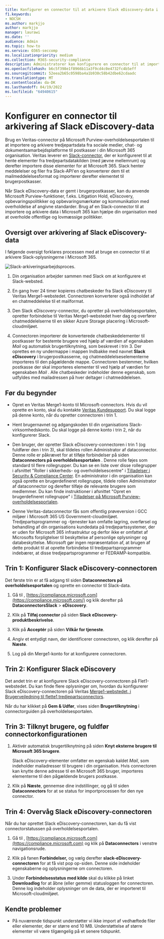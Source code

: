 ```yaml
---
title: Konfigurer en connector til at arkivere Slack eDiscovery-data i Microsoft 365
f1.keywords:
- NOCSH
ms.author: markjjo
author: markjjo
manager: laurawi
ms.date: ''
audience: Admin
ms.topic: how-to
ms.service: O365-seccomp
ms.localizationpriority: medium
ms.collection: M365-security-compliance
description: Administratorer kan konfigurere en connector til at importere og arkivere data fra Veritas Slack eDiscovery til Microsoft 365. Med denne connector kan du arkivere data fra datakilder fra tredjepart i Microsoft 365. Når du har arkiveret disse data, kan du bruge funktioner til overholdelse af angivne standarder, f.eks. juridisk bevarelse, indholdssøgning og opbevaringspolitikker til at administrere tredjepartsdata.
ms.openlocfilehash: b6c5f398e1f8966b11a3f9cd4c0e4732fc4b5eff
ms.sourcegitcommit: 52eea2b65c0598ba4a1b930c58b42dbe62cdaadc
ms.translationtype: MT
ms.contentlocale: da-DK
ms.lasthandoff: 04/19/2022
ms.locfileid: "64940615"
---
```

# <a name="set-up-a-connector-to-archive-slack-ediscovery-data"></a>Konfigurer en connector til arkivering af Slack eDiscovery-data

Brug en Veritas-connector på Microsoft Purview-overholdelsesportalen til at importere og arkivere tredjepartsdata fra sociale medier, chat- og dokumentsamarbejdsplatforme til postkasser i din Microsoft 365 organisation. Veritas leverer en [Slack-connector](https://globanet.com/slack/), der er konfigureret til at hente elementer fra tredjepartsdatakilden (med jævne mellemrum) og derefter importere disse elementer for at Microsoft 365. Slack henter meddelelser og filer fra Slack-API'en og konverterer dem til et mailmeddelelsesformat og importerer derefter elementet til brugerpostkasser.

Når Slack eDiscovery-data er gemt i brugerpostkasser, kan du anvende Microsoft Purview-funktioner, f.eks. Litigation Hold, eDiscovery, opbevaringspolitikker og opbevaringsmærkater og kommunikation med overholdelse af angivne standarder. Brug af en Slack-connector til at importere og arkivere data i Microsoft 365 kan hjælpe din organisation med at overholde offentlige og lovmæssige politikker.

## <a name="overview-of-archiving-slack-ediscovery-data"></a>Oversigt over arkivering af Slack eDiscovery-data

I følgende oversigt forklares processen med at bruge en connector til at arkivere Slack-oplysningerne i Microsoft 365.

![Slack-arkiveringsarbejdsproces.](../media/SlackConnectorWorkflow.png)

1. Din organisation arbejder sammen med Slack om at konfigurere et Slack-websted.

2. En gang hver 24 timer kopieres chatbeskeder fra Slack eDiscovery til Veritas Merge1-webstedet. Connectoren konverterer også indholdet af en chatmeddelelse til et mailformat.

3. Den Slack eDiscovery-connector, du opretter på overholdelsesportalen, opretter forbindelse til Veritas Merge1-webstedet hver dag og overfører chatmeddelelserne til en sikker Azure Storage placering i Microsoft-cloudmiljøet.

4. Connectoren importerer de konverterede chatbeskedelementer til postkasser for bestemte brugere ved hjælp af værdien af egenskaben *Mail* og automatisk brugertilknytning, som beskrevet i trin 3. Der oprettes en ny undermappe i mappen Indbakke med navnet **Slack eDiscovery** i brugerpostkasserne, og chatmeddelelseselementerne importeres til den pågældende mappe. Connectoren bestemmer, hvilken postkasse der skal importeres elementer til ved hjælp af værdien for egenskaben *Mail* . Alle chatbeskeder indeholder denne egenskab, som udfyldes med mailadressen på hver deltager i chatmeddelelsen.

## <a name="before-you-begin"></a>Før du begynder

- Opret en Veritas Merge1-konto til Microsoft-connectors. Hvis du vil oprette en konto, skal du kontakte [Veritas Kundesupport](https://globanet.com/ms-connectors-contact). Du skal logge på denne konto, når du opretter connectoren i trin 1.

- Hent brugernavnet og adgangskoden til din organisations Slack-virksomhedskonto. Du skal logge på denne konto i trin 2, når du konfigurerer Slack.

- Den bruger, der opretter Slack eDiscovery-connectoren i trin 1 (og fuldfører den i trin 3), skal tildeles rollen Administrator af dataconnector. Denne rolle er påkrævet for at tilføje forbindelser på siden **Dataconnectors på overholdelsesportalen** . Denne rolle føjes som standard til flere rollegrupper. Du kan se en liste over disse rollegrupper i afsnittet "Roller i sikkerheds- og overholdelsescentre" i [Tilladelser i Security & Compliance Center](../security/office-365-security/permissions-in-the-security-and-compliance-center.md#roles-in-the-security--compliance-center). En administrator i din organisation kan også oprette en brugerdefineret rollegruppe, tildele rollen Administrator af dataconnector og derefter tilføje de relevante brugere som medlemmer. Du kan finde instruktioner i afsnittet "Opret en brugerdefineret rollegruppe" i [Tilladelser på Microsoft Purview-overholdelsesportalen](microsoft-365-compliance-center-permissions.md#create-a-custom-role-group).

- Denne Veritas-dataconnector fås som offentlig prøveversion i GCC miljøer i Microsoft 365 US Government-cloudmiljøet. Tredjepartsprogrammer og -tjenester kan omfatte lagring, overførsel og behandling af din organisations kundedata på tredjepartssystemer, der er uden for Microsoft 365 infrastruktur og derfor ikke er omfattet af Microsofts forpligtelser til beskyttelse af personlige oplysninger og databeskyttelse. Microsoft gør ingen repræsentation af, at brugen af dette produkt til at oprette forbindelse til tredjepartsprogrammer indebærer, at disse tredjepartsprogrammer er FEDRAMP-kompatible.

## <a name="step-1-set-up-the-slack-ediscovery-connector"></a>Trin 1: Konfigurer Slack eDiscovery-connectoren

Det første trin er at få adgang til siden **Dataconnectors på overholdelsesportalen** og oprette en connector til Slack-data.

1. Gå til , [https://compliance.microsoft.com](https://compliance.microsoft.com/) og klik derefter på **DataconnectorsSlack** >  **eDiscovery**.

2. Klik på **Tilføj connector** på siden **Slack eDiscovery-produktbeskrivelse**.

3. Klik på **Acceptér** på siden **Vilkår for tjeneste**.

4. Angiv et entydigt navn, der identificerer connectoren, og klik derefter på **Næste**.

5. Log på din Merge1-konto for at konfigurere connectoren.

## <a name="step-2-configure-slack-ediscovery"></a>Trin 2: Konfigurer Slack eDiscovery

Det andet trin er at konfigurere Slack eDiscovery-connectoren på Flet1-webstedet. Du kan finde flere oplysninger om, hvordan du konfigurerer Slack eDiscovery-connectoren på Veritas [Merge1-webstedet, i Brugervejledning til flette1 tredjepartsconnectors](https://docs.ms.merge1.globanetportal.com/Merge1%20Third-Party%20Connectors%20Slack%20eDiscovery%20User%20Guide.pdf).

Når du har klikket på **Gem & Udfør**, vises siden **Brugertilknytning** i connectorguiden på overholdelsesportalen.

## <a name="step-3-map-users-and-complete-the-connector-setup"></a>Trin 3: Tilknyt brugere, og fuldfør connectorkonfigurationen

1. Aktivér automatisk brugertilknytning på siden **Knyt eksterne brugere til Microsoft 365 brugere**.

   Slack eDiscovery-elementer omfatter en egenskab kaldet *Mail*, som indeholder mailadresser til brugere i din organisation. Hvis connectoren kan knytte denne adresse til en Microsoft 365 bruger, importeres elementerne til den pågældende brugers postkasse.

2. Klik på **Næste**, gennemse dine indstillinger, og gå til siden **Dataconnectors** for at se status for importprocessen for den nye connector.

## <a name="step-4-monitor-the-slack-ediscovery-connector"></a>Trin 4: Overvåg Slack eDiscovery-connectoren

Når du har oprettet Slack eDiscovery-connectoren, kan du få vist connectorstatussen på overholdelsesportalen.

1. Gå til , [https://compliance.microsoft.com](https://compliance.microsoft.com) og klik på **Dataconnectors** i venstre navigationsrude.

2. Klik på fanen **Forbindelser,** og vælg derefter **slack-eDiscovery-connectoren** for at få vist pop op-siden. Denne side indeholder egenskaberne og oplysningerne om connectoren.

3. Under **Forbindelsesstatus med kilde** skal du klikke på linket **Downloadlog** for at åbne (eller gemme) statusloggen for connectoren. Denne log indeholder oplysninger om de data, der er importeret til Microsoft-cloudmiljøet.

## <a name="known-issues"></a>Kendte problemer

- På nuværende tidspunkt understøtter vi ikke import af vedhæftede filer eller elementer, der er større end 10 MB. Understøttelse af større elementer vil være tilgængelig på et senere tidspunkt.